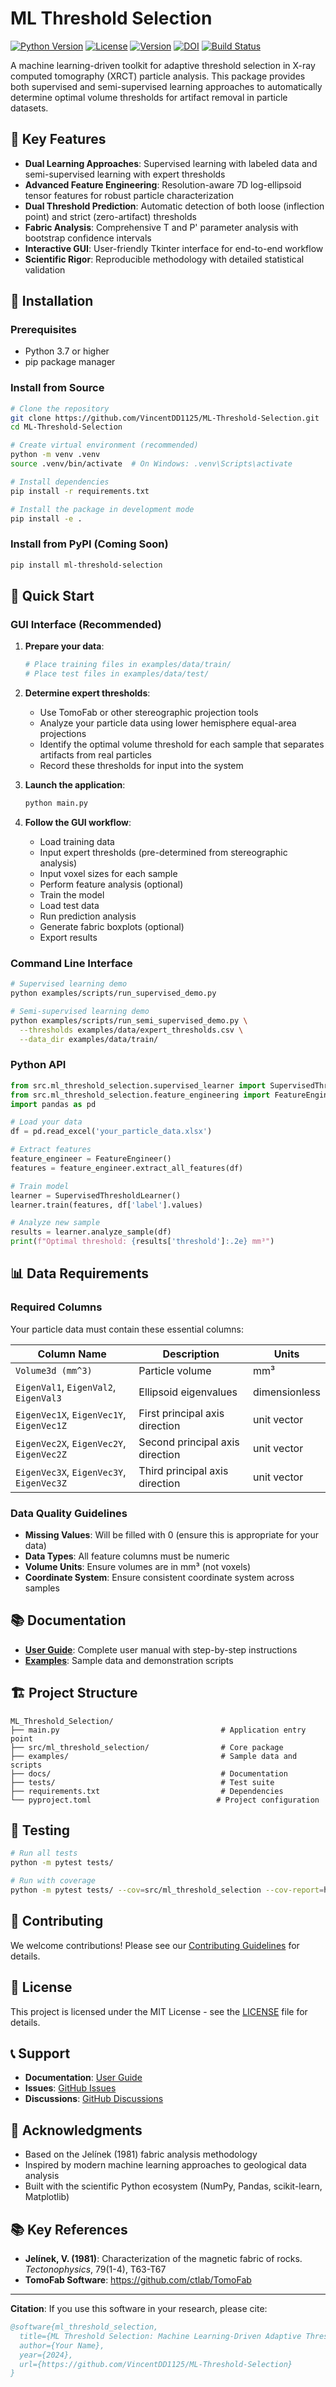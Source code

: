 # ML Threshold Selection

[![Python Version](https://img.shields.io/badge/python-3.7%2B-blue.svg)](https://www.python.org/downloads/)
[![License](https://img.shields.io/badge/license-MIT-green.svg)](LICENSE)
[![Version](https://img.shields.io/badge/version-1.0.0-blue.svg)](https://github.com/VincentDD1125/ML-Threshold-Selection/releases)
[![DOI](https://img.shields.io/badge/DOI-10.5281%2Fzenodo.XXXXXXX-blue.svg)](https://doi.org/10.5281/zenodo.XXXXXXX)
[![Build Status](https://img.shields.io/badge/build-passing-brightgreen.svg)](https://github.com/VincentDD1125/ML-Threshold-Selection/actions)

A machine learning-driven toolkit for adaptive threshold selection in X-ray computed tomography (XRCT) particle analysis. This package provides both supervised and semi-supervised learning approaches to automatically determine optimal volume thresholds for artifact removal in particle datasets.

## 🚀 Key Features

- **Dual Learning Approaches**: Supervised learning with labeled data and semi-supervised learning with expert thresholds
- **Advanced Feature Engineering**: Resolution-aware 7D log-ellipsoid tensor features for robust particle characterization
- **Dual Threshold Prediction**: Automatic detection of both loose (inflection point) and strict (zero-artifact) thresholds
- **Fabric Analysis**: Comprehensive T and P' parameter analysis with bootstrap confidence intervals
- **Interactive GUI**: User-friendly Tkinter interface for end-to-end workflow
- **Scientific Rigor**: Reproducible methodology with detailed statistical validation

## 🔧 Installation

### Prerequisites

- Python 3.7 or higher
- pip package manager

### Install from Source

```bash
# Clone the repository
git clone https://github.com/VincentDD1125/ML-Threshold-Selection.git
cd ML-Threshold-Selection

# Create virtual environment (recommended)
python -m venv .venv
source .venv/bin/activate  # On Windows: .venv\Scripts\activate

# Install dependencies
pip install -r requirements.txt

# Install the package in development mode
pip install -e .
```

### Install from PyPI (Coming Soon)

```bash
pip install ml-threshold-selection
```

## 🚀 Quick Start

### GUI Interface (Recommended)

1. **Prepare your data**:
   ```bash
   # Place training files in examples/data/train/
   # Place test files in examples/data/test/
   ```

2. **Determine expert thresholds**:
   - Use TomoFab or other stereographic projection tools
   - Analyze your particle data using lower hemisphere equal-area projections
   - Identify the optimal volume threshold for each sample that separates artifacts from real particles
   - Record these thresholds for input into the system

3. **Launch the application**:
   ```bash
   python main.py
   ```

4. **Follow the GUI workflow**:
   - Load training data
   - Input expert thresholds (pre-determined from stereographic analysis)
   - Input voxel sizes for each sample
   - Perform feature analysis (optional)
   - Train the model
   - Load test data
   - Run prediction analysis
   - Generate fabric boxplots (optional)
   - Export results

### Command Line Interface

```bash
# Supervised learning demo
python examples/scripts/run_supervised_demo.py

# Semi-supervised learning demo
python examples/scripts/run_semi_supervised_demo.py \
  --thresholds examples/data/expert_thresholds.csv \
  --data_dir examples/data/train/
```

### Python API

```python
from src.ml_threshold_selection.supervised_learner import SupervisedThresholdLearner
from src.ml_threshold_selection.feature_engineering import FeatureEngineer
import pandas as pd

# Load your data
df = pd.read_excel('your_particle_data.xlsx')

# Extract features
feature_engineer = FeatureEngineer()
features = feature_engineer.extract_all_features(df)

# Train model
learner = SupervisedThresholdLearner()
learner.train(features, df['label'].values)

# Analyze new sample
results = learner.analyze_sample(df)
print(f"Optimal threshold: {results['threshold']:.2e} mm³")
```

## 📊 Data Requirements

### Required Columns

Your particle data must contain these essential columns:

| Column Name | Description | Units |
|-------------|-------------|-------|
| `Volume3d (mm^3) ` | Particle volume | mm³ |
| `EigenVal1`, `EigenVal2`, `EigenVal3` | Ellipsoid eigenvalues | dimensionless |
| `EigenVec1X`, `EigenVec1Y`, `EigenVec1Z` | First principal axis direction | unit vector |
| `EigenVec2X`, `EigenVec2Y`, `EigenVec2Z` | Second principal axis direction | unit vector |
| `EigenVec3X`, `EigenVec3Y`, `EigenVec3Z` | Third principal axis direction | unit vector |

### Data Quality Guidelines

- **Missing Values**: Will be filled with 0 (ensure this is appropriate for your data)
- **Data Types**: All feature columns must be numeric
- **Volume Units**: Ensure volumes are in mm³ (not voxels)
- **Coordinate System**: Ensure consistent coordinate system across samples

## 📚 Documentation

- **[User Guide](docs/user_guide.md)**: Complete user manual with step-by-step instructions
- **[Examples](examples/)**: Sample data and demonstration scripts

## 🏗️ Project Structure

```
ML_Threshold_Selection/
├── main.py                                    # Application entry point
├── src/ml_threshold_selection/                # Core package
├── examples/                                  # Sample data and scripts
├── docs/                                      # Documentation
├── tests/                                     # Test suite
├── requirements.txt                           # Dependencies
└── pyproject.toml                            # Project configuration
```

## 🧪 Testing

```bash
# Run all tests
python -m pytest tests/

# Run with coverage
python -m pytest tests/ --cov=src/ml_threshold_selection --cov-report=html
```

## 🤝 Contributing

We welcome contributions! Please see our [Contributing Guidelines](CONTRIBUTING.md) for details.

## 📄 License

This project is licensed under the MIT License - see the [LICENSE](LICENSE) file for details.

## 📞 Support

- **Documentation**: [User Guide](docs/user_guide.md)
- **Issues**: [GitHub Issues](https://github.com/VincentDD1125/ML-Threshold-Selection/issues)
- **Discussions**: [GitHub Discussions](https://github.com/VincentDD1125/ML-Threshold-Selection/discussions)

## 🙏 Acknowledgments

- Based on the Jelínek (1981) fabric analysis methodology
- Inspired by modern machine learning approaches to geological data analysis
- Built with the scientific Python ecosystem (NumPy, Pandas, scikit-learn, Matplotlib)

## 📚 Key References

- **Jelínek, V. (1981)**: Characterization of the magnetic fabric of rocks. *Tectonophysics*, 79(1-4), T63-T67
- **TomoFab Software**: https://github.com/ctlab/TomoFab

---

**Citation**: If you use this software in your research, please cite:

```bibtex
@software{ml_threshold_selection,
  title={ML Threshold Selection: Machine Learning-Driven Adaptive Threshold Selection for XRCT Particle Analysis},
  author={Your Name},
  year={2024},
  url={https://github.com/VincentDD1125/ML-Threshold-Selection}
}
```